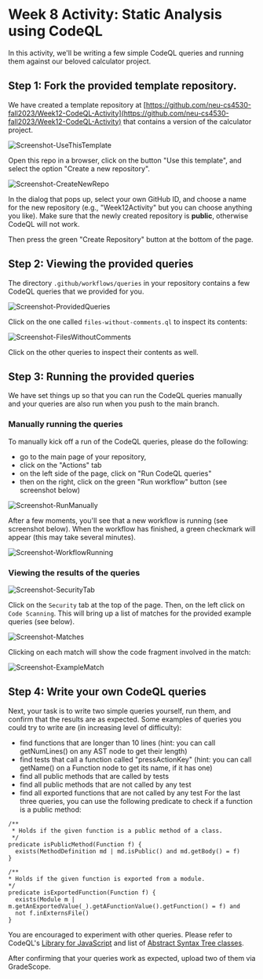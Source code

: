 # Week 8 Activity: Static Analysis using CodeQL

In this activity, we'll be writing a few simple CodeQL queries and running them against our beloved calculator project.

## Step 1: Fork the provided template repository.

We have created a template repository at [https://github.com/neu-cs4530-fall2023/Week12-CodeQL-Activity](https://github.com/neu-cs4530-fall2023/Week12-CodeQL-Activity) that contains a version of the calculator project.

![Screenshot-UseThisTemplate](Screenshot-UseThisTemplate.png)

Open this repo in a browser, click on the button "Use this template", and select the option "Create a new repository".

![Screenshot-CreateNewRepo](Screenshot-CreateNewRepo.png)

In the dialog that pops up, select your own GitHub ID, and choose a name for the new repository (e.g., "Week12Activity" but you can choose anything you like). Make sure that the newly created repository is **public**, otherwise CodeQL will not work.

Then press the green "Create Repository" button at the bottom of the page.

## Step 2: Viewing the provided queries

The directory `.github/workflows/queries` in your repository contains a few CodeQL queries that we provided for you. 

![Screenshot-ProvidedQueries](Screenshot-ProvidedQueries.png)

Click on the one called `files-without-comments.ql` to inspect its contents:

![Screenshot-FilesWithoutComments](Screenshot-FilesWithoutComments.png)

Click on the other queries to inspect their contents as well.

## Step 3: Running the provided queries

We have set things up so that you can run the CodeQL queries manually and your queries are also run when you push to the main branch.

### Manually running the queries

To manually kick off a run of the CodeQL queries, please do the following:
  - go to the main page of your repository, 
  - click on the "Actions" tab
  - on the left side of the page, click on "Run CodeQL queries"
  - then on the right, click on the green "Run workflow" button (see screenshot below)

![Screenshot-RunManually](Screenshot-RunManually.png)

After a few moments, you'll see that a new workflow is running (see screenshot below). When the workflow has finished, a green checkmark will appear (this may take several minutes).

![Screenshot-WorkflowRunning](Screenshot-WorkflowRunning.png)

### Viewing the results of the queries

![Screenshot-SecurityTab](Screenshot-SecurityTab.png)

Click on the `Security` tab at the top of the page. Then, on the left click on `Code Scanning`. This will bring up a list of matches for the provided example queries (see below).

![Screenshot-Matches](Screenshot-Matches.png)

Clicking on each match will show the code fragment involved in the match:

![Screenshot-ExampleMatch](Screenshot-ExampleMatch.png)

## Step 4: Write your own CodeQL queries

Next, your task is to write two simple queries yourself, run them, and confirm that the results are as expected. Some examples of queries you could try to write are (in increasing level of difficulty):
  - find functions that are longer than 10 lines (hint: you can call getNumLines() on any AST node to get their length)
  - find tests that call a function called "pressActionKey" (hint: you can call getName() on a Function node to get its name, if it has one) 
  - find all public methods that are called by tests
  - find all public methods that are not called by any test
  - find all exported functions that are not called by any test
For the last three queries, you can use the following predicate to check if a function is a public method:
```
/**
 * Holds if the given function is a public method of a class.
 */
predicate isPublicMethod(Function f) {
  exists(MethodDefinition md | md.isPublic() and md.getBody() = f)
}

/**
* Holds if the given function is exported from a module.
*/
predicate isExportedFunction(Function f) {
  exists(Module m | m.getAnExportedValue(_).getAFunctionValue().getFunction() = f) and
  not f.inExternsFile()
}
``` 

You are encouraged to experiment with other queries. Please refer to CodeQL's [Library for JavaScript](https://codeql.github.com/docs/codeql-language-guides/codeql-library-for-javascript/) and list of [Abstract Syntax Tree classes](https://codeql.github.com/docs/codeql-language-guides/abstract-syntax-tree-classes-for-working-with-javascript-and-typescript-programs/).

After confirming that your queries work as expected, upload two of them via GradeScope.